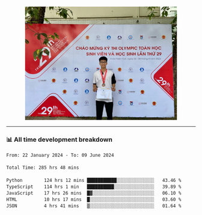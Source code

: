 <p align="center"><img src="asset/header.jpg" width="80%"/></p>

---
<!-- 
<details>
  <summary>📃 My Resume</summary>

### Education

- 📖 **Information Technology**\
📆 10/2021 - present\
📍 **Thang Long University** - Hoang Mai, Hanoi, Vietnam -->

<!-- ### Experience
- 👨‍💻 **Full Stack Web Intern**\
📆 09/2022 - 12/2023\
📍 **TECH 5S** -  Luu Huu Phuong, Phuong My Dinh I, Nam Tu Liem, Hanoi.


- 👨‍💻 **Full Stack Web Fresher**\
📆 1/2022 - 05/2023\
📍 **TECH 5S** -  Luu Huu Phuong, Phuong My Dinh I, Nam Tu Liem, Hanoi.

- 👨‍💻 **Frontend Web Fresher**\
📆 11/2023 - present\
📍 **White Neuron** -  Mau Luong, Ha Dong, Hanoi, Vietnam
</details> -->

### 📊 All time development breakdown

<!--START_SECTION:waka-->

```txt
From: 22 January 2024 - To: 09 June 2024

Total Time: 285 hrs 48 mins

Python        124 hrs 12 mins ███████████░░░░░░░░░░░░░░   43.46 %
TypeScript    114 hrs 1 min   ██████████░░░░░░░░░░░░░░░   39.89 %
JavaScript    17 hrs 26 mins  █▓░░░░░░░░░░░░░░░░░░░░░░░   06.10 %
HTML          10 hrs 17 mins  █░░░░░░░░░░░░░░░░░░░░░░░░   03.60 %
JSON          4 hrs 41 mins   ▒░░░░░░░░░░░░░░░░░░░░░░░░   01.64 %
```

<!--END_SECTION:waka-->
